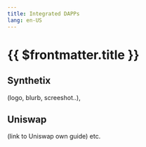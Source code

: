 ```yaml
---
title: Integrated DAPPs
lang: en-US
---
```


# {{ $frontmatter.title }}

## Synthetix

(logo, blurb, screeshot..),

## Uniswap

 (link to Uniswap own guide) etc.
